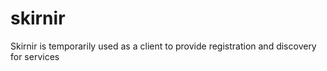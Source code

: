 # skirnir
Skirnir is temporarily used as a client to provide registration and discovery for services
